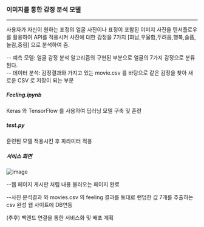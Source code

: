 ### 이미지를 통한 감정 분석 모델
-------------------
사용자가 자신이 원하는 표정의 얼굴 사진이나 표정이 포함된 이미지 사진을 
텐서플로우를 활용하여 API를 적용시켜 사진에 대한 감정을 7가지
[화남,우울함,두려움,행복,슬픔,놀람,중림] 으로 분석하여 줌.   


-- 예측 모델: 얼굴 감정 분석 알고리즘의 구현된 부분으로 얼굴의 7가지 감정으로 분류 된다.   
-- 데이터 분석: 감정결과와 가지고 있는 movie.csv 를 바탕으로 같은 감정을 찾아 새로운 CSV 로 저장이 되는 부분

##### Feeling.ipynb 
Keras 와 TensorFlow 를 사용하여 딥러닝 모델 구축 및 훈련
##### test.py 
훈련된 모델 적용시킨 후 파라미터 적용

##### 서비스 화면

![image](https://github.com/Choiyounsou/EmotionAnalysisFrom-Picture/assets/131225182/9193e80e-09e3-4d20-b8fb-55fd1019a409)

--웹 페이지 게시판 처럼 내용 불러오는 페이지 완료

--사진 분석결과 와 movies.csv 의 feeling 결과를 토대로 랜덤한 값 7개를 추출하는 csv 완성
    웹 사이트에 DB연동

(추후) 백엔드 연결을 통한 서비스화 및 배포 계획
